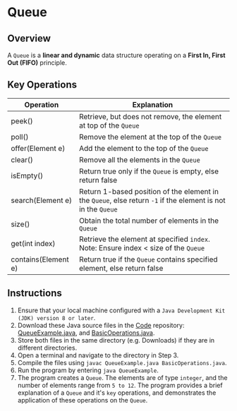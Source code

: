 # Queue

## Overview
A `Queue` is a **linear and dynamic** data structure operating on a **First In, First Out (FIFO)** principle.

## Key Operations
| Operation           | Explanation                                                                                                  |
|---------------------|--------------------------------------------------------------------------------------------------------------|
| peek()              | Retrieve, but does not remove, the element at top of the `Queue`                                             |
| poll()              | Remove the element at the top of the `Queue`                                                                 |
| offer(Element e)    | Add the element to the top of the `Queue`                                                                    |
| clear()             | Remove all the elements in the `Queue`                                                                       |
| isEmpty()           | Return true only if the `Queue` is empty, else return false                                                  |
| search(Element e)   | Return 1-based position of the element in the `Queue`, else return `-1` if the element is not in the `Queue` |
| size()              | Obtain the total number of elements in the `Queue`                                                           |
| get(int index)      | Retrieve the element at specified `index`. Note: Ensure index < size of the `Queue`                          |
| contains(Element e) | Return true if the `Queue` contains specified element, else return false                                     |

## Instructions
1. Ensure that your local machine configured with a `Java Development Kit (JDK) version 8 or later`.
2. Download these Java source files in the [Code](https://github.com/shumarb/code/tree/main) repository: [QueueExample.java](https://github.com/shumarb/code/tree/main/data-structures/QueueExample.java), and [BasicOperations.java](https://github.com/shumarb/code/tree/main/BasicOperations.java).
3. Store both files in the same directory (e.g. Downloads) if they are in different directories.
4. Open a terminal and navigate to the directory in Step 3.
5. Compile the files using `javac QueueExample.java BasicOperations.java`.
6. Run the program by entering `java QueueExample`.
7. The program creates a `Queue`. The elements are of type `integer`, and the number of elements range from `5 to 12`. The program provides a brief explanation of a `Queue` and it's `key` operations, and demonstrates the application of these operations on the `Queue`.
